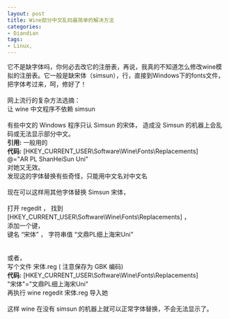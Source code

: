 ```yaml
---
layout: post
title: Wine部分中文乱码最简单的解决方法
categories:
- Diandian
tags:
- Linux, 
---
```

它不是缺字体吗，你何必去改它的注册表，再说，我真的不知道怎么修改wine模拟的注册表。它一般是缺宋体（simsun），行，直接到Windows下的fonts文件，把字体考过来，呵，修好了！
<br />
<br />网上流行的复杂方法选摘：
<br />让 wine 中文程序不依赖 simsun
<br />
<br />有些中文的 Windows 程序只认 Simsun 的宋体， 造成没 Simsun 的机器上会乱码或无法显示部分中文。
<br />
<strong>引用:</strong> 一般用的
<br />
<strong>代码:</strong> [HKEY_CURRENT_USER\Software\\Wine\\Fonts\\Replacements]
<br /> @=&quot;AR PL ShanHeiSun Uni&quot;
<br /> 对她又无效。
<br /> 发现这的字体替换有些奇怪，只能用中文名对中文名
<br />
<br />现在可以这样用其他字体替换 Simsun 宋体，
<br />
<br />打开 regedit ， 找到 [HKEY_CURRENT_USER\Software\\Wine\\Fonts\\Replacements] ，
<br />添加一个键，
<br />键名 “宋体” ， 字符串值 “文鼎PL细上海宋Uni”
<br />
<br />
<br />或者，
<br />写个文件 宋体.reg ( 注意保存为 GBK 编码)
<br />
<strong>代码:</strong> [HKEY_CURRENT_USER\Software\\Wine\\Fonts\\Replacements]
<br /> &quot;宋体&quot;=&quot;文鼎PL细上海宋Uni&quot;
<br />再执行 wine regedit 宋体.reg 导入她
<br />
<br />这样 wine 在没有 simsun 的机器上就可以正常字体替换，不会无法显示了。